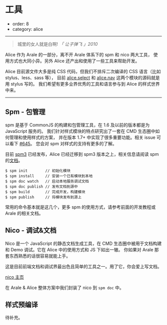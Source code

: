 # 工具

- order: 8
- category: alice

---

> 城里的女人就是白啊! *「 让子弹飞 」2010*

Alice 作为 Arale 的一部分，离不开 Arale 体系下的 spm 和 nico 两大工具，
使用方式也大同小异。另外 Alice 还产出和使用了一些工具来帮助开发。

Alice 目前源文件大多是纯 CSS 代码，但我们不排斥二次编译的 CSS 语言（比如 stylus、less、sass 等），
目前 [alice.select](http://aliceui.org/select) 和 [alice.nav](http://aliceui.org/nav) 这两个模块的源码就是用 stylus 写的。
我们希望有更多业界优秀的工具和语言参与到 Alice 的样式世界中来。

---

## Spm - 包管理

spm 是基于 CommonJS 的构建和包管理工具，在 1.6 及以前的版本都是为 JavaScript 服务的。
我们针对样式模块的特点研究出了一套在 CMD 生态圈中如何管理和使用样式的方案，
并在版本 1.7+ 中实现了很多重要功能。相关 issue 可以看下 [#645](https://github.com/spmjs/spm/issues/645)。
您会对 spm 对样式的支持有更多的了解。

目前 [spm3](http://github.com/spmjs/spm) 已经发布，Alice 已经迁移到 spm3 版本之上，相关信息请阅读 spm 的[文档](http://spmjs.io/documentation)。

```
$ spm init        // 初始化模块
$ spm install     // 安装一个已有模块到本地
$ spm doc watch   // 启动本地服务调试文档
$ spm doc publish // 发布文档到源中
$ spm build       // 完成开发，构建模块
$ spm publish     // 将模块发布到源上
```

常用的命令基本就是这几个，更多 spm 的使用方式，请参考前面的开发教程或 Arale 的相关文档。


## Nico - 调试&文档

Nico 是一个 JavaScript 的静态文档生成工具，在 CMD 生态圈中被用于文档构建和 Demo 调试。它在 Alice 中的使用方式和 JS 下如出一辙。
你如果对 Arale 那套东西熟悉的话很容易就能上手。

这是目前前端文档和调试界最出色且简单的工具之一。用了它，你会爱上写文档。

[nico 主页](http://lab.lepture.com/nico/)

在 Arale & Alice 整体方案中我们封装了 nico 到 `spm doc` 中。


## 样式预编译

待补充。
